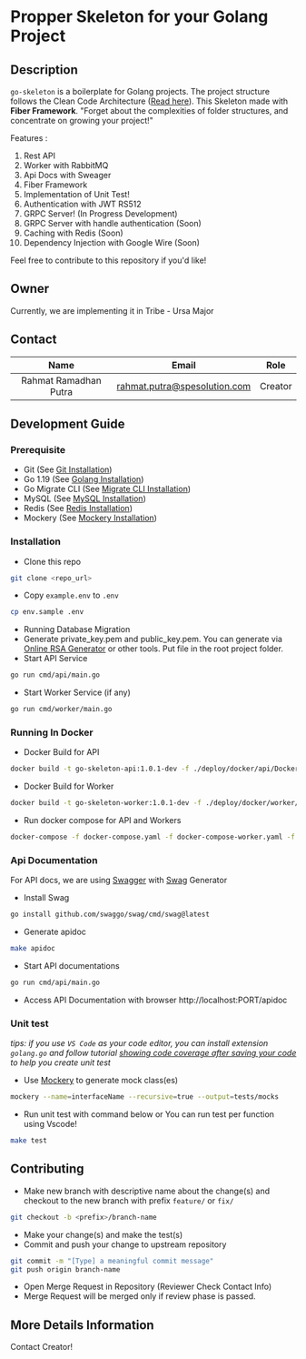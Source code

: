 
# Propper Skeleton for your Golang Project

## Description
`go-skeleton` is a boilerplate for Golang projects. The project structure follows the Clean Code Architecture ([Read here](https://blog.cleancoder.com/uncle-bob/2012/08/13/the-clean-architecture.html)). This Skeleton made with **Fiber Framework**.  "Forget about the complexities of folder structures, and concentrate on growing your project!"

Features : 
1. Rest API
2. Worker with RabbitMQ
3. Api Docs with Sweager
4. Fiber Framework
5. Implementation of Unit Test!
6. Authentication with JWT RS512
7. GRPC Server! (In Progress Development)
8. GRPC Server with handle authentication (Soon)
9. Caching with Redis (Soon)
10. Dependency Injection with Google Wire (Soon)

Feel free to contribute to this repository if you'd like!


## Owner
Currently, we are implementing it in Tribe - Ursa Major

## Contact
| Name              | Email                           | Role       |
| :----------------:|:-------------------------------:|:----------:|
| Rahmat Ramadhan Putra  | rahmat.putra@spesolution.com    | Creator   |


## Development Guide
### Prerequisite

- Git (See [Git Installation](https://git-scm.com/book/en/v2/Getting-Started-Installing-Git))
- Go 1.19 (See [Golang Installation](https://golang.org/doc/install))
- Go Migrate CLI (See [Migrate CLI Installation](https://github.com/golang-migrate/migrate/tree/master/cmd/migrate))
- MySQL (See [MySQL Installation](https://dev.mysql.com/doc/mysql-installation-excerpt/5.7/en/))
- Redis (See [Redis Installation](https://redis.io/docs/getting-started/installation/))
- Mockery (See [Mockery Installation](https://github.com/vektra/mockery))

### Installation
- Clone this repo
```sh
git clone <repo_url>
```
- Copy `example.env` to `.env`
```sh
cp env.sample .env
```
- Running Database Migration
- Generate private_key.pem and public_key.pem. You can generate via [Online RSA Generator](https://travistidwell.com/jsencrypt/demo/) or other tools. Put file in the root project folder.
- Start API Service
```sh
go run cmd/api/main.go
```
- Start Worker Service (if any)
```sh
go run cmd/worker/main.go
```

### Running In Docker
- Docker Build for API
```sh
docker build -t go-skeleton-api:1.0.1-dev -f ./deploy/docker/api/Dockerfile .
```
- Docker Build for Worker
```sh
docker build -t go-skeleton-worker:1.0.1-dev -f ./deploy/docker/worker/Dockerfile .
```
- Run docker compose for API and Workers
```sh
docker-compose -f docker-compose.yaml -f docker-compose-worker.yaml -f docker-compose-worker-2.yaml up -d
```

### Api Documentation

For API docs, we are using [Swagger](https://swagger.io/) with [Swag](https://github.com/swaggo/swag) Generator
- Install Swag
```sh
go install github.com/swaggo/swag/cmd/swag@latest
```

- Generate apidoc
```sh
make apidoc
```
- Start API documentations
```sh
go run cmd/api/main.go
```
- Access API Documentation with  browser http://localhost:PORT/apidoc


### Unit test
*tips: if you use `VS Code` as your code editor, you can install extension `golang.go` and follow tutorial [showing code coverage after saving your code](https://dev.to/vuong/golang-in-vscode-show-code-coverage-of-after-saving-test-8g0) to help you create unit test*

- Use [Mockery](https://github.com/vektra/mockery) to generate mock class(es)
```sh
mockery --name=interfaceName --recursive=true --output=tests/mocks
```
- Run unit test with command below or You can run test per function using Vscode!
```sh
make test
```

## Contributing
- Make new branch with descriptive name about the change(s) and checkout to the new branch with prefix `feature/` or `fix/`
```sh
git checkout -b <prefix>/branch-name
```
- Make your change(s) and make the test(s)
- Commit and push your change to upstream repository
```sh
git commit -m "[Type] a meaningful commit message"
git push origin branch-name
```
- Open Merge Request in Repository (Reviewer Check Contact Info)
- Merge Request will be merged only if review phase is passed.

## More Details Information
Contact Creator!